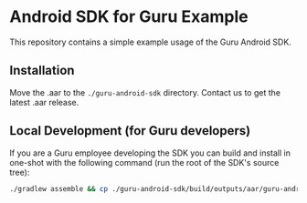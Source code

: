 # Android SDK for Guru Example

This repository contains a simple example usage of the Guru Android SDK.

## Installation

Move the .aar to the `./guru-android-sdk` directory. Contact us to get the
latest .aar release.

## Local Development (for Guru developers)

If you are a Guru employee developing the SDK you can build and install in
one-shot with the following command (run the root of the SDK's source tree):

```bash
./gradlew assemble && cp ./guru-android-sdk/build/outputs/aar/guru-android-sdk-release.aar ../guru-android-sdk-example/guru-android-sdk/guru-android-sdk-release.aar
```
